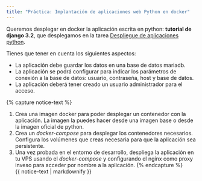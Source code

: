 ```yaml
---
title: "Práctica: Implantación de aplicaciones web Python en docker"
---
```


Queremos desplegar en docker la aplicación escrita en python: **tutorial de django 3.2**, que desplegamos en la tarea [Despliegue de aplicaciones python](https://fp.josedomingo.org/iaw2122/u03/practica.html).

Tienes que tener en cuenta los siguientes aspectos:

* La aplicación debe guardar los datos en una base de datos mariadb.
* La aplicación se podrá configurar para indicar los parámetros de conexión a la base de datos: usuario, contraseña, host y base de datos.
* La aplicación deberá tener creado un usuario administrador para el acceso.

{% capture notice-text %}
1. Crea una imagen docker para poder desplegar un contenedor con la aplicación. La imagen la puedes hacer desde una imagen base o desde la imagen oficial de python.
2. Crea un *docker-compose* para desplegar los contenedores necesarios. Configura los volúmenes que creas necesaria para que la aplicación sea persistente.
3. Una vez probada en el entorno de desarrollo, despliega la aplicación en tu VPS usando el *docker-compose* y configurando el nginx como proxy inveso para acceder por nombre a la aplicación.
{% endcapture %}<div class="notice--info">{{ notice-text | markdownify }}</div>